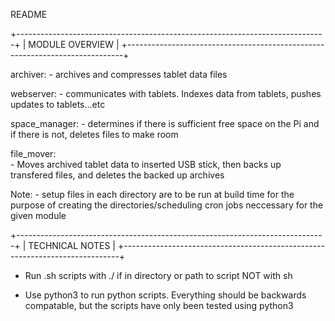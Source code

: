README

+-----------------------------------------------------------------------------+
|                          MODULE   OVERVIEW                                  |
+-----------------------------------------------------------------------------+

archiver: 
    - archives and compresses tablet data files


webserver: 
    - communicates with tablets. Indexes data from tablets, pushes updates 
    to tablets...etc


space_manager: 
    - determines if there is sufficient free space on the Pi and 
    if there is not, deletes files to make room


file_mover:  
    - Moves archived tablet data to inserted USB stick, then 
    backs up transfered files, and deletes the backed up archives


Note: 
    - setup files in each directory are to be run at build time for the
    purpose of creating the directories/scheduling cron jobs neccessary
    for the given module


+-----------------------------------------------------------------------------+
|                         TECHNICAL   NOTES                                   |
+-----------------------------------------------------------------------------+

- Run .sh scripts with ./ if in directory or path to script NOT with sh 

- Use python3 to run python scripts. Everything should be backwards compatable,
but the scripts have only been tested using python3
        

